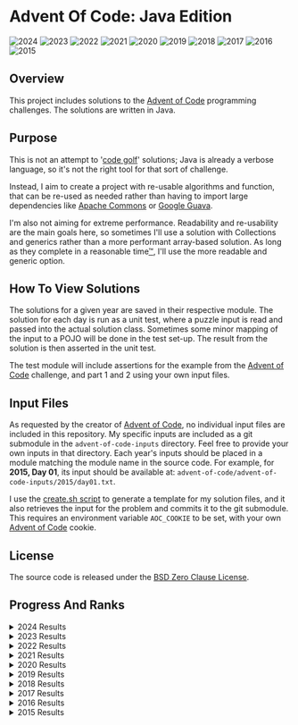 # Advent Of Code: Java Edition

![2024](https://img.shields.io/badge/2024%20⭐-2-orange)
![2023](https://img.shields.io/badge/2023%20⭐-32-yellow)
![2022](https://img.shields.io/badge/2022%20⭐-28-yellow)
![2021](https://img.shields.io/badge/2021%20⭐-19-orange)
![2020](https://img.shields.io/badge/2020%20⭐-0-red)
![2019](https://img.shields.io/badge/2019%20⭐-0-red)
![2018](https://img.shields.io/badge/2018%20⭐-4-orange)
![2017](https://img.shields.io/badge/2017%20⭐-0-red)
![2016](https://img.shields.io/badge/2016%20⭐-0-red)
![2015](https://img.shields.io/badge/2015%20⭐-50-green)

## Overview

This project includes solutions to the [Advent of Code](https://adventofcode.com/) programming challenges.
The solutions are written in Java.

## Purpose

This is not an attempt to '[code golf](https://en.wikipedia.org/wiki/Code_golf)' solutions; Java is already a verbose language, so it's not the right
tool for that sort of challenge.

Instead, I aim to create a project with re-usable algorithms and function, that can be re-used as needed rather than having to import large
dependencies like [Apache Commons](https://commons.apache.org/) or [Google Guava](https://github.com/google/guava).

I'm also not aiming for extreme performance. Readability and re-usability are the main goals here, so sometimes I'll use a solution with Collections
and generics rather than a more performant array-based solution. As long as they complete in a
reasonable time[™](https://en.wikipedia.org/wiki/Reasonable_time), I'll use the more readable and generic option.

## How To View Solutions

The solutions for a given year are saved in their respective module. The solution for each day is run as a unit test, where a puzzle input is read
and passed into the actual solution class. Sometimes some minor mapping of the input to a POJO will be done in the test set-up. The result from the
solution is then asserted in the unit test.

The test module will include assertions for the example from the [Advent of Code](https://adventofcode.com/) challenge, and part 1 and 2 using your
own input files.

## Input Files

As requested by the creator of [Advent of Code](https://adventofcode.com/), no individual input files are included in this repository. My specific
inputs are included as a git submodule in the `advent-of-code-inputs` directory. Feel free to provide your own inputs in that directory. Each year's
inputs should be placed in a module matching the module name in the source code. For example, for **2015, Day 01**, its input should be available
at: `advent-of-code/advent-of-code-inputs/2015/day01.txt`.

I use the [create.sh script](./create.sh) to generate a template for my solution files, and it also retrieves the input for the problem and commits it
to the git submodule. This requires an environment variable `AOC_COOKIE` to be set, with your own [Advent of Code](https://adventofcode.com/) cookie.

## License

The source code is released under the [BSD Zero Clause License](https://opensource.org/licenses/0BSD).

## Progress And Ranks

<details>
    <summary>2024 Results</summary>

| Day                                          |  Part 1 |  Part 2 |
|:---------------------------------------------|--------:|--------:|
| [Day 1](https://adventofcode.com/2024/day/1) | 2,369 ⭐ | 2,112 ⭐ |

</details>

<details>
    <summary>2023 Results</summary>

| Day                                            |   Part 1 |   Part 2 |
|:-----------------------------------------------|---------:|---------:|
| [Day 1](https://adventofcode.com/2023/day/1)   |  4,216 ⭐ |  6,251 ⭐ |
| [Day 2](https://adventofcode.com/2023/day/2)   |    697 ⭐ |    555 ⭐ |
| [Day 3](https://adventofcode.com/2023/day/3)   |  7,815 ⭐ |  5,683 ⭐ |
| [Day 4](https://adventofcode.com/2023/day/4)   |  1,382 ⭐ |  4,192 ⭐ |
| [Day 5](https://adventofcode.com/2023/day/5)   |  5,526 ⭐ | 13,381 ⭐ |
| [Day 6](https://adventofcode.com/2023/day/6)   | 20,700 ⭐ | 19,631 ⭐ |
| [Day 7](https://adventofcode.com/2023/day/7)   | 62,595 ⭐ | 57,325 ⭐ |
| [Day 8](https://adventofcode.com/2023/day/8)   | 58,501 ⭐ | 46,949 ⭐ |
| [Day 9](https://adventofcode.com/2023/day/9)   |  3,777 ⭐ |  3,923 ⭐ |
| [Day 10](https://adventofcode.com/2023/day/10) | 15,633 ⭐ |  9,375 ⭐ |
| [Day 11](https://adventofcode.com/2023/day/11) | 12,279 ⭐ | 14,530 ⭐ |
| [Day 12](https://adventofcode.com/2023/day/12) |  3,335 ⭐ |  5,223 ⭐ |
| [Day 13](https://adventofcode.com/2023/day/13) |  4,432 ⭐ |  7,987 ⭐ |
| [Day 14](https://adventofcode.com/2023/day/14) |  2,890 ⭐ |  5,790 ⭐ |
| [Day 15](https://adventofcode.com/2023/day/15) |  3,486 ⭐ |  3,046 ⭐ |
| [Day 16](https://adventofcode.com/2023/day/16) |  2,697 ⭐ |  2,557 ⭐ |

</details>

<details>
    <summary>2022 Results</summary>

| Day                                            |    Part 1 |    Part 2 |
|:-----------------------------------------------|----------:|----------:|
| [Day 1](https://adventofcode.com/2022/day/1)   | 181,122 ⭐ | 174,520 ⭐ |
| [Day 2](https://adventofcode.com/2022/day/2)   | 146,753 ⭐ | 140,513 ⭐ |
| [Day 3](https://adventofcode.com/2022/day/3)   | 112,894 ⭐ | 107,699 ⭐ |
| [Day 4](https://adventofcode.com/2022/day/4)   |  87,474 ⭐ |  85,471 ⭐ |
| [Day 5](https://adventofcode.com/2022/day/5)   |   9,071 ⭐ |   8,050 ⭐ |
| [Day 6](https://adventofcode.com/2022/day/6)   |   2,913 ⭐ |   3,596 ⭐ |
| [Day 7](https://adventofcode.com/2022/day/7)   |   9,084 ⭐ |   7,992 ⭐ |
| [Day 8](https://adventofcode.com/2022/day/8)   |   4,751 ⭐ |   3,356 ⭐ |
| [Day 9](https://adventofcode.com/2022/day/9)   |   7,495 ⭐ |   5,231 ⭐ |
| [Day 10](https://adventofcode.com/2022/day/10) |   7,670 ⭐ |   5,514 ⭐ |
| [Day 11](https://adventofcode.com/2022/day/11) |   2,664 ⭐ |   2,420 ⭐ |
| [Day 12](https://adventofcode.com/2022/day/12) |   7,311 ⭐ |   6,766 ⭐ |
| [Day 13](https://adventofcode.com/2022/day/13) |  14,960 ⭐ |  14,025 ⭐ |
| [Day 14](https://adventofcode.com/2022/day/14) |  30,919 ⭐ |  30,485 ⭐ |

</details>

<details>
    <summary>2021 Results</summary>

| Day                                            |   Part 1 |   Part 2 |
|:-----------------------------------------------|---------:|---------:|
| [Day 1](https://adventofcode.com/2021/day/1)   | 34,535 ⭐ | 30,143 ⭐ |
| [Day 2](https://adventofcode.com/2021/day/2)   | 43,645 ⭐ | 41,117 ⭐ |
| [Day 3](https://adventofcode.com/2021/day/3)   | 86,014 ⭐ | 67,217 ⭐ |
| [Day 4](https://adventofcode.com/2021/day/4)   | 17,500 ⭐ | 15,575 ⭐ |
| [Day 5](https://adventofcode.com/2021/day/5)   | 45,830 ⭐ | 43,865 ⭐ |
| [Day 6](https://adventofcode.com/2021/day/6)   | 52,188 ⭐ | 46,698 ⭐ |
| [Day 7](https://adventofcode.com/2021/day/7)   | 10,242 ⭐ | 17,459 ⭐ |
| [Day 8](https://adventofcode.com/2021/day/8)   | 27,980 ⭐ | 15,957 ⭐ |
| [Day 9](https://adventofcode.com/2021/day/9)   |          |          |
| [Day 10](https://adventofcode.com/2021/day/10) | 42,885 ⭐ | 41,392 ⭐ |
| [Day 11](https://adventofcode.com/2021/day/11) |          |          |
| [Day 12](https://adventofcode.com/2021/day/12) |          |          |
| [Day 13](https://adventofcode.com/2021/day/13) |          |          |
| [Day 14](https://adventofcode.com/2021/day/14) |          |          |
| [Day 15](https://adventofcode.com/2021/day/15) |          |          |
| [Day 16](https://adventofcode.com/2021/day/16) |          |          |
| [Day 17](https://adventofcode.com/2021/day/17) |          |          |
| [Day 18](https://adventofcode.com/2021/day/18) |          |          |
| [Day 19](https://adventofcode.com/2021/day/19) |          |          |
| [Day 20](https://adventofcode.com/2021/day/20) |          |          |
| [Day 21](https://adventofcode.com/2021/day/21) | 18,674 ⭐ |          |
| [Day 22](https://adventofcode.com/2021/day/22) |          |          |
| [Day 23](https://adventofcode.com/2021/day/23) |          |          |
| [Day 24](https://adventofcode.com/2021/day/24) |          |          |
| [Day 25](https://adventofcode.com/2021/day/25) |          |          |

</details>

<details>
    <summary>2020 Results</summary>

| Day                                            | Part 1 | Part 2 |
|:-----------------------------------------------|-------:|-------:|
| [Day 1](https://adventofcode.com/2020/day/1)   |        |        |
| [Day 2](https://adventofcode.com/2020/day/2)   |        |        |
| [Day 3](https://adventofcode.com/2020/day/3)   |        |        |
| [Day 4](https://adventofcode.com/2020/day/4)   |        |        |
| [Day 5](https://adventofcode.com/2020/day/5)   |        |        |
| [Day 6](https://adventofcode.com/2020/day/6)   |        |        |
| [Day 7](https://adventofcode.com/2020/day/7)   |        |        |
| [Day 8](https://adventofcode.com/2020/day/8)   |        |        |
| [Day 9](https://adventofcode.com/2020/day/9)   |        |        |
| [Day 10](https://adventofcode.com/2020/day/10) |        |        |
| [Day 11](https://adventofcode.com/2020/day/11) |        |        |
| [Day 12](https://adventofcode.com/2020/day/12) |        |        |
| [Day 13](https://adventofcode.com/2020/day/13) |        |        |
| [Day 14](https://adventofcode.com/2020/day/14) |        |        |
| [Day 15](https://adventofcode.com/2020/day/15) |        |        |
| [Day 16](https://adventofcode.com/2020/day/16) |        |        |
| [Day 17](https://adventofcode.com/2020/day/17) |        |        |
| [Day 18](https://adventofcode.com/2020/day/18) |        |        |
| [Day 19](https://adventofcode.com/2020/day/19) |        |        |
| [Day 20](https://adventofcode.com/2020/day/20) |        |        |
| [Day 21](https://adventofcode.com/2020/day/21) |        |        |
| [Day 22](https://adventofcode.com/2020/day/22) |        |        |
| [Day 23](https://adventofcode.com/2020/day/23) |        |        |
| [Day 24](https://adventofcode.com/2020/day/24) |        |        |
| [Day 25](https://adventofcode.com/2020/day/25) |        |        |

</details>

<details>
    <summary>2019 Results</summary>

| Day                                            | Part 1 | Part 2 |
|:-----------------------------------------------|-------:|-------:|
| [Day 1](https://adventofcode.com/2019/day/1)   |        |        |
| [Day 2](https://adventofcode.com/2019/day/2)   |        |        |
| [Day 3](https://adventofcode.com/2019/day/3)   |        |        |
| [Day 4](https://adventofcode.com/2019/day/4)   |        |        |
| [Day 5](https://adventofcode.com/2019/day/5)   |        |        |
| [Day 6](https://adventofcode.com/2019/day/6)   |        |        |
| [Day 7](https://adventofcode.com/2019/day/7)   |        |        |
| [Day 8](https://adventofcode.com/2019/day/8)   |        |        |
| [Day 9](https://adventofcode.com/2019/day/9)   |        |        |
| [Day 10](https://adventofcode.com/2019/day/10) |        |        |
| [Day 11](https://adventofcode.com/2019/day/11) |        |        |
| [Day 12](https://adventofcode.com/2019/day/12) |        |        |
| [Day 13](https://adventofcode.com/2019/day/13) |        |        |
| [Day 14](https://adventofcode.com/2019/day/14) |        |        |
| [Day 15](https://adventofcode.com/2019/day/15) |        |        |
| [Day 16](https://adventofcode.com/2019/day/16) |        |        |
| [Day 17](https://adventofcode.com/2019/day/17) |        |        |
| [Day 18](https://adventofcode.com/2019/day/18) |        |        |
| [Day 19](https://adventofcode.com/2019/day/19) |        |        |
| [Day 20](https://adventofcode.com/2019/day/20) |        |        |
| [Day 21](https://adventofcode.com/2019/day/21) |        |        |
| [Day 22](https://adventofcode.com/2019/day/22) |        |        |
| [Day 23](https://adventofcode.com/2019/day/23) |        |        |
| [Day 24](https://adventofcode.com/2019/day/24) |        |        |
| [Day 25](https://adventofcode.com/2019/day/25) |        |        |

</details>

<details>
    <summary>2018 Results</summary>

| Day                                            |   Part 1 |   Part 2 |
|:-----------------------------------------------|---------:|---------:|
| [Day 1](https://adventofcode.com/2018/day/1)   | 27,792 ⭐ | 22,808 ⭐ |
| [Day 2](https://adventofcode.com/2018/day/2)   | 66,502 ⭐ | 59,417 ⭐ |
| [Day 3](https://adventofcode.com/2018/day/3)   |          |          |
| [Day 4](https://adventofcode.com/2018/day/4)   |          |          |
| [Day 5](https://adventofcode.com/2018/day/5)   |          |          |
| [Day 6](https://adventofcode.com/2018/day/6)   |          |          |
| [Day 7](https://adventofcode.com/2018/day/7)   |          |          |
| [Day 8](https://adventofcode.com/2018/day/8)   |          |          |
| [Day 9](https://adventofcode.com/2018/day/9)   |          |          |
| [Day 10](https://adventofcode.com/2018/day/10) |          |          |
| [Day 11](https://adventofcode.com/2018/day/11) |          |          |
| [Day 12](https://adventofcode.com/2018/day/12) |          |          |
| [Day 13](https://adventofcode.com/2018/day/13) |          |          |
| [Day 14](https://adventofcode.com/2018/day/14) |          |          |
| [Day 15](https://adventofcode.com/2018/day/15) |          |          |
| [Day 16](https://adventofcode.com/2018/day/16) |          |          |
| [Day 17](https://adventofcode.com/2018/day/17) |          |          |
| [Day 18](https://adventofcode.com/2018/day/18) |          |          |
| [Day 19](https://adventofcode.com/2018/day/19) |          |          |
| [Day 20](https://adventofcode.com/2018/day/20) |          |          |
| [Day 21](https://adventofcode.com/2018/day/21) |          |          |
| [Day 22](https://adventofcode.com/2018/day/22) |          |          |
| [Day 23](https://adventofcode.com/2018/day/23) |          |          |
| [Day 24](https://adventofcode.com/2018/day/24) |          |          |
| [Day 25](https://adventofcode.com/2018/day/25) |          |          |

</details>

<details>
    <summary>2017 Results</summary>

| Day                                            | Part 1 | Part 2 |
|:-----------------------------------------------|-------:|-------:|
| [Day 1](https://adventofcode.com/2017/day/1)   |        |        |
| [Day 2](https://adventofcode.com/2017/day/2)   |        |        |
| [Day 3](https://adventofcode.com/2017/day/3)   |        |        |
| [Day 4](https://adventofcode.com/2017/day/4)   |        |        |
| [Day 5](https://adventofcode.com/2017/day/5)   |        |        |
| [Day 6](https://adventofcode.com/2017/day/6)   |        |        |
| [Day 7](https://adventofcode.com/2017/day/7)   |        |        |
| [Day 8](https://adventofcode.com/2017/day/8)   |        |        |
| [Day 9](https://adventofcode.com/2017/day/9)   |        |        |
| [Day 10](https://adventofcode.com/2017/day/10) |        |        |
| [Day 11](https://adventofcode.com/2017/day/11) |        |        |
| [Day 12](https://adventofcode.com/2017/day/12) |        |        |
| [Day 13](https://adventofcode.com/2017/day/13) |        |        |
| [Day 14](https://adventofcode.com/2017/day/14) |        |        |
| [Day 15](https://adventofcode.com/2017/day/15) |        |        |
| [Day 16](https://adventofcode.com/2017/day/16) |        |        |
| [Day 17](https://adventofcode.com/2017/day/17) |        |        |
| [Day 18](https://adventofcode.com/2017/day/18) |        |        |
| [Day 19](https://adventofcode.com/2017/day/19) |        |        |
| [Day 20](https://adventofcode.com/2017/day/20) |        |        |
| [Day 21](https://adventofcode.com/2017/day/21) |        |        |
| [Day 22](https://adventofcode.com/2017/day/22) |        |        |
| [Day 23](https://adventofcode.com/2017/day/23) |        |        |
| [Day 24](https://adventofcode.com/2017/day/24) |        |        |
| [Day 25](https://adventofcode.com/2017/day/25) |        |        |

</details>

<details>
    <summary>2016 Results</summary>

| Day                                            | Part 1 | Part 2 |
|:-----------------------------------------------|-------:|-------:|
| [Day 1](https://adventofcode.com/2016/day/1)   |        |        |
| [Day 2](https://adventofcode.com/2016/day/2)   |        |        |
| [Day 3](https://adventofcode.com/2016/day/3)   |        |        |
| [Day 4](https://adventofcode.com/2016/day/4)   |        |        |
| [Day 5](https://adventofcode.com/2016/day/5)   |        |        |
| [Day 6](https://adventofcode.com/2016/day/6)   |        |        |
| [Day 7](https://adventofcode.com/2016/day/7)   |        |        |
| [Day 8](https://adventofcode.com/2016/day/8)   |        |        |
| [Day 9](https://adventofcode.com/2016/day/9)   |        |        |
| [Day 10](https://adventofcode.com/2016/day/10) |        |        |
| [Day 11](https://adventofcode.com/2016/day/11) |        |        |
| [Day 12](https://adventofcode.com/2016/day/12) |        |        |
| [Day 13](https://adventofcode.com/2016/day/13) |        |        |
| [Day 14](https://adventofcode.com/2016/day/14) |        |        |
| [Day 15](https://adventofcode.com/2016/day/15) |        |        |
| [Day 16](https://adventofcode.com/2016/day/16) |        |        |
| [Day 17](https://adventofcode.com/2016/day/17) |        |        |
| [Day 18](https://adventofcode.com/2016/day/18) |        |        |
| [Day 19](https://adventofcode.com/2016/day/19) |        |        |
| [Day 20](https://adventofcode.com/2016/day/20) |        |        |
| [Day 21](https://adventofcode.com/2016/day/21) |        |        |
| [Day 22](https://adventofcode.com/2016/day/22) |        |        |
| [Day 23](https://adventofcode.com/2016/day/23) |        |        |
| [Day 24](https://adventofcode.com/2016/day/24) |        |        |
| [Day 25](https://adventofcode.com/2016/day/25) |        |        |

</details>

<details>
    <summary>2015 Results</summary>

| Day                                            |   Part 1 |   Part 2 |
|:-----------------------------------------------|---------:|---------:|
| [Day 1](https://adventofcode.com/2015/day/1)   | 16,209 ⭐ | 65,488 ⭐ |
| [Day 2](https://adventofcode.com/2015/day/2)   | 51,249 ⭐ | 46,112 ⭐ |
| [Day 3](https://adventofcode.com/2015/day/3)   | 41,971 ⭐ | 38,509 ⭐ |
| [Day 4](https://adventofcode.com/2015/day/4)   | 34,991 ⭐ | 33,645 ⭐ |
| [Day 5](https://adventofcode.com/2015/day/5)   | 34,146 ⭐ | 28,979 ⭐ |
| [Day 6](https://adventofcode.com/2015/day/6)   | 27,303 ⭐ | 26,097 ⭐ |
| [Day 7](https://adventofcode.com/2015/day/7)   | 19,007 ⭐ | 18,331 ⭐ |
| [Day 8](https://adventofcode.com/2015/day/8)   | 18,022 ⭐ | 17,020 ⭐ |
| [Day 9](https://adventofcode.com/2015/day/9)   | 15,559 ⭐ | 15,246 ⭐ |
| [Day 10](https://adventofcode.com/2015/day/10) | 16,779 ⭐ | 16,163 ⭐ |
| [Day 11](https://adventofcode.com/2015/day/11) | 14,370 ⭐ | 14,182 ⭐ |
| [Day 12](https://adventofcode.com/2015/day/12) | 14,601 ⭐ | 12,618 ⭐ |
| [Day 13](https://adventofcode.com/2015/day/13) | 12,312 ⭐ | 12,150 ⭐ |
| [Day 14](https://adventofcode.com/2015/day/14) | 13,165 ⭐ | 12,305 ⭐ |
| [Day 15](https://adventofcode.com/2015/day/15) | 10,850 ⭐ | 10,699 ⭐ |
| [Day 16](https://adventofcode.com/2015/day/16) | 11,389 ⭐ | 10,976 ⭐ |
| [Day 17](https://adventofcode.com/2015/day/17) | 10,461 ⭐ | 10,282 ⭐ |
| [Day 18](https://adventofcode.com/2015/day/18) |  9,975 ⭐ |  9,840 ⭐ |
| [Day 19](https://adventofcode.com/2015/day/19) |  9,462 ⭐ |  7,173 ⭐ |
| [Day 20](https://adventofcode.com/2015/day/20) |  8,617 ⭐ |  8,089 ⭐ |
| [Day 21](https://adventofcode.com/2015/day/21) |  7,838 ⭐ |  7,667 ⭐ |
| [Day 22](https://adventofcode.com/2015/day/22) |  6,084 ⭐ |  5,923 ⭐ |
| [Day 23](https://adventofcode.com/2015/day/23) |  7,328 ⭐ |  7,290 ⭐ |
| [Day 24](https://adventofcode.com/2015/day/24) |  6,323 ⭐ |  6,240 ⭐ |
| [Day 25](https://adventofcode.com/2015/day/25) |  7,497 ⭐ |  5,393 ⭐ |

</details>
